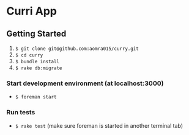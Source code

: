 # Curri App

## Getting Started

1. `$ git clone git@github.com:aomra015/curry.git`
2. `$ cd curry`
3. `$ bundle install`
4. `$ rake db:migrate`

### Start development environment (at localhost:3000)
- `$ foreman start`

### Run tests
- `$ rake test` (make sure foreman is started in another terminal tab)